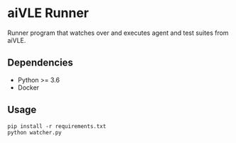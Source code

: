 # aiVLE Runner

Runner program that watches over and executes agent and test suites from aiVLE.

## Dependencies

* Python >= 3.6
* Docker

## Usage

```
pip install -r requirements.txt
python watcher.py
```